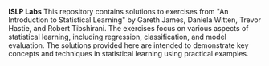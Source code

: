 **ISLP Labs**
This repository contains solutions to exercises from "An Introduction to Statistical Learning" by Gareth James, Daniela Witten, Trevor Hastie, and Robert Tibshirani. The exercises focus on various aspects of statistical learning, including regression, classification, and model evaluation. The solutions provided here are intended to demonstrate key concepts and techniques in statistical learning using practical examples.
